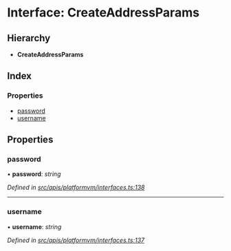 # Interface: CreateAddressParams

## Hierarchy

- **CreateAddressParams**

## Index

### Properties

- [password](platformvm_interfaces.createaddressparams#password)
- [username](platformvm_interfaces.createaddressparams#username)

## Properties

### password

• **password**: _string_

_Defined in [src/apis/platformvm/interfaces.ts:138](https://github.com/chain4travel/caminojs/blob/3883166/src/apis/platformvm/interfaces.ts#L138)_

---

### username

• **username**: _string_

_Defined in [src/apis/platformvm/interfaces.ts:137](https://github.com/chain4travel/caminojs/blob/3883166/src/apis/platformvm/interfaces.ts#L137)_
